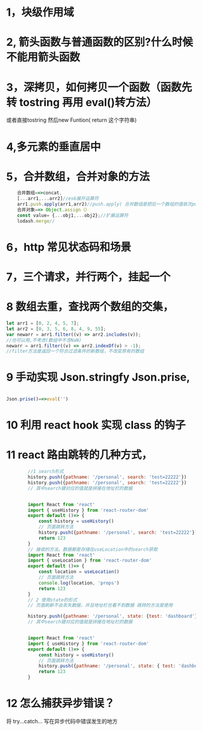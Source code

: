 # 1，块级作用域

# 2, 箭头函数与普通函数的区别?什么时候不能用箭头函数

# 3，深拷贝，如何拷贝一个函数（函数先转 tostring 再用 eval()转方法）
或者直接tostring 然后new Funtion( return 这个字符串)

# 4,多元素的垂直居中

# 5，合并数组，合并对象的方法

```js
    合并数组==>concat,
    [...arr1,...arr2]//es6展开运算符
    arr1.push.apply(arr1,arr2)//push.apply( 合并数组是把后一个数组的值依次push进前一个数组，使前一个数组发生改变，并且只能两个数组之间发生合并。
    合并对象==> Object.assign（）
    const value= {...obj1,...obj2};//扩展运算符
    lodash.merge//

```

# 6，http 常见状态码和场景

# 7，三个请求，并行两个，挂起一个

# 8 数组去重，查找两个数组的交集，

```js
let arr1 = [0, 2, 4, 5, 7];
let arr2 = [0, 3, 5, 6, 8, 4, 9, 55];
var newarr = arr1.filter((v) => arr2.includes(v));
//也可以用,不考虑(数组中不含NaN)
newarr = arr1.filter((v) => arr2.indexOf(v) > -1);
//filter方法是返回一个符合过滤条件的新数组，不改变原有的数组
```

# 9 手动实现 Json.stringfy Json.prise,

```js

Json.prise()==>eval('')

```

# 10 利用 react hook 实现 class 的钩子

# 11 react 路由跳转的几种方式，

```js
        //1 search形式
        history.push({pathname: '/personal', search: 'test=22222'})
        history.push({pathname: '/personal', search: 'test=22222'})
        // 其中search键对应的值就是拼接在地址栏的数据


        import React from 'react'
        import { useHistory } from 'react-router-dom'
        export default ()=> {
            const history = useHistory()
            // 页面跳转方法
            history.push({pathname: '/personal', search: 'test=22222'})
            return 123
        }
        // 接收的方法。数据都是存储在useLocation中的search获取
        import React from 'react'
        import { useLocation } from 'react-router-dom'
        export default ()=> {
            const location = useLocation()
            // 页面跳转方法
            console.log(location, 'props')
            return 123
        }
        // 2 使用state的形式
        // 页面刷新不会丢失数据，并且地址栏也看不到数据 跳转的方法是使用

        history.push({pathname: '/personal', state: {test: 'dashboard'}})
        // 其中search键对应的值就是拼接在地址栏的数据


        import React from 'react'
        import { useHistory } from 'react-router-dom'
        export default ()=> {
            const history = useHistory()
            // 页面跳转方法
            history.push({pathname: '/personal', state: { test: 'dashboard' }})
            return 123
        }

```

# 12 怎么捕获异步错误？

将 try...catch... 写在异步代码中错误发生的地方

```js

```
